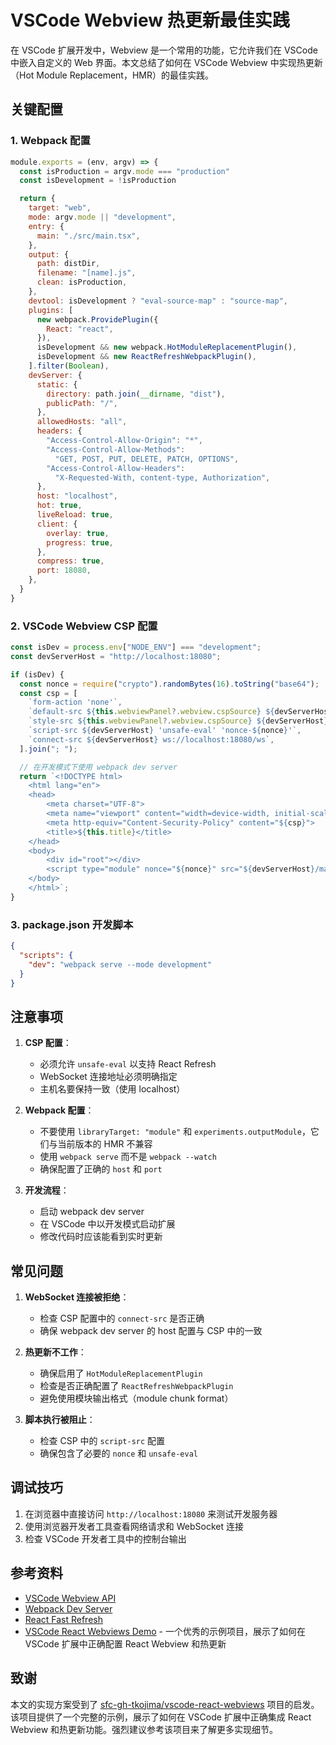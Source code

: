 # VSCode Webview 热更新最佳实践

在 VSCode 扩展开发中，Webview 是一个常用的功能，它允许我们在 VSCode 中嵌入自定义的 Web 界面。本文总结了如何在 VSCode Webview 中实现热更新（Hot Module Replacement，HMR）的最佳实践。

## 关键配置

### 1. Webpack 配置

```javascript
module.exports = (env, argv) => {
  const isProduction = argv.mode === "production"
  const isDevelopment = !isProduction

  return {
    target: "web",
    mode: argv.mode || "development",
    entry: {
      main: "./src/main.tsx",
    },
    output: {
      path: distDir,
      filename: "[name].js",
      clean: isProduction,
    },
    devtool: isDevelopment ? "eval-source-map" : "source-map",
    plugins: [
      new webpack.ProvidePlugin({
        React: "react",
      }),
      isDevelopment && new webpack.HotModuleReplacementPlugin(),
      isDevelopment && new ReactRefreshWebpackPlugin(),
    ].filter(Boolean),
    devServer: {
      static: {
        directory: path.join(__dirname, "dist"),
        publicPath: "/",
      },
      allowedHosts: "all",
      headers: {
        "Access-Control-Allow-Origin": "*",
        "Access-Control-Allow-Methods":
          "GET, POST, PUT, DELETE, PATCH, OPTIONS",
        "Access-Control-Allow-Headers":
          "X-Requested-With, content-type, Authorization",
      },
      host: "localhost",
      hot: true,
      liveReload: true,
      client: {
        overlay: true,
        progress: true,
      },
      compress: true,
      port: 18080,
    },
  }
}
```

### 2. VSCode Webview CSP 配置

```typescript
const isDev = process.env["NODE_ENV"] === "development";
const devServerHost = "http://localhost:18080";

if (isDev) {
  const nonce = require("crypto").randomBytes(16).toString("base64");
  const csp = [
    `form-action 'none'`,
    `default-src ${this.webviewPanel?.webview.cspSource} ${devServerHost}`,
    `style-src ${this.webviewPanel?.webview.cspSource} ${devServerHost} 'unsafe-inline'`,
    `script-src ${devServerHost} 'unsafe-eval' 'nonce-${nonce}'`,
    `connect-src ${devServerHost} ws://localhost:18080/ws`,
  ].join("; ");

  // 在开发模式下使用 webpack dev server
  return `<!DOCTYPE html>
    <html lang="en">
    <head>
        <meta charset="UTF-8">
        <meta name="viewport" content="width=device-width, initial-scale=1.0">
        <meta http-equiv="Content-Security-Policy" content="${csp}">
        <title>${this.title}</title>
    </head>
    <body>
        <div id="root"></div>
        <script type="module" nonce="${nonce}" src="${devServerHost}/main.js"></script>
    </body>
    </html>`;
}
```

### 3. package.json 开发脚本

```json
{
  "scripts": {
    "dev": "webpack serve --mode development"
  }
}
```

## 注意事项

1. **CSP 配置**：

   - 必须允许 `unsafe-eval` 以支持 React Refresh
   - WebSocket 连接地址必须明确指定
   - 主机名要保持一致（使用 localhost）

2. **Webpack 配置**：

   - 不要使用 `libraryTarget: "module"` 和 `experiments.outputModule`，它们与当前版本的 HMR 不兼容
   - 使用 `webpack serve` 而不是 `webpack --watch`
   - 确保配置了正确的 `host` 和 `port`

3. **开发流程**：
   - 启动 webpack dev server
   - 在 VSCode 中以开发模式启动扩展
   - 修改代码时应该能看到实时更新

## 常见问题

1. **WebSocket 连接被拒绝**：

   - 检查 CSP 配置中的 `connect-src` 是否正确
   - 确保 webpack dev server 的 host 配置与 CSP 中的一致

2. **热更新不工作**：

   - 确保启用了 `HotModuleReplacementPlugin`
   - 检查是否正确配置了 `ReactRefreshWebpackPlugin`
   - 避免使用模块输出格式（module chunk format）

3. **脚本执行被阻止**：
   - 检查 CSP 中的 `script-src` 配置
   - 确保包含了必要的 `nonce` 和 `unsafe-eval`

## 调试技巧

1. 在浏览器中直接访问 `http://localhost:18080` 来测试开发服务器
2. 使用浏览器开发者工具查看网络请求和 WebSocket 连接
3. 检查 VSCode 开发者工具中的控制台输出

## 参考资料

- [VSCode Webview API](https://code.visualstudio.com/api/extension-guides/webview)
- [Webpack Dev Server](https://webpack.js.org/configuration/dev-server/)
- [React Fast Refresh](https://github.com/pmmmwh/react-refresh-webpack-plugin)
- [VSCode React Webviews Demo](https://github.com/sfc-gh-tkojima/vscode-react-webviews) - 一个优秀的示例项目，展示了如何在 VSCode 扩展中正确配置 React Webview 和热更新

## 致谢

本文的实现方案受到了 [sfc-gh-tkojima/vscode-react-webviews](https://github.com/sfc-gh-tkojima/vscode-react-webviews) 项目的启发。该项目提供了一个完整的示例，展示了如何在 VSCode 扩展中正确集成 React Webview 和热更新功能。强烈建议参考该项目来了解更多实现细节。

